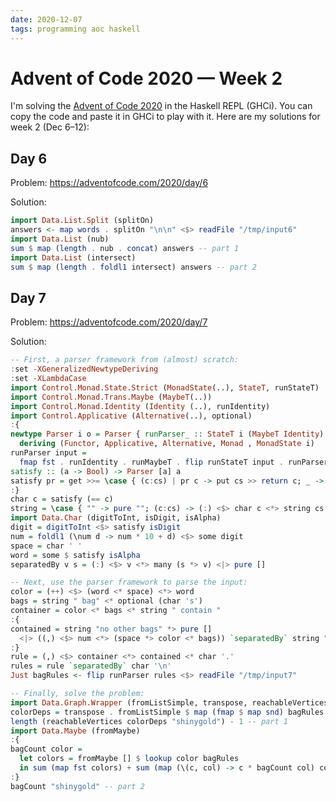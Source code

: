 ```yaml
---
date: 2020-12-07
tags: programming aoc haskell
---
```


# Advent of Code 2020 — Week 2

I'm solving the [Advent of Code 2020](https://adventofcode.com/2020/) in the Haskell REPL (GHCi). You can copy the code and paste it in GHCi to play with it. Here are my solutions for week 2 (Dec 6–12):

## Day 6

Problem: <https://adventofcode.com/2020/day/6>

Solution:

```haskell
import Data.List.Split (splitOn)
answers <- map words . splitOn "\n\n" <$> readFile "/tmp/input6"
import Data.List (nub)
sum $ map (length . nub . concat) answers -- part 1
import Data.List (intersect)
sum $ map (length . foldl1 intersect) answers -- part 2
```

## Day 7

Problem: <https://adventofcode.com/2020/day/7>

Solution:

```haskell
-- First, a parser framework from (almost) scratch:
:set -XGeneralizedNewtypeDeriving
:set -XLambdaCase
import Control.Monad.State.Strict (MonadState(..), StateT, runStateT)
import Control.Monad.Trans.Maybe (MaybeT(..))
import Control.Monad.Identity (Identity (..), runIdentity)
import Control.Applicative (Alternative(..), optional)
:{
newtype Parser i o = Parser { runParser_ :: StateT i (MaybeT Identity) o }
  deriving (Functor, Applicative, Alternative, Monad , MonadState i)
runParser input =
  fmap fst . runIdentity . runMaybeT . flip runStateT input . runParser_
satisfy :: (a -> Bool) -> Parser [a] a
satisfy pr = get >>= \case { (c:cs) | pr c -> put cs >> return c; _ -> empty }
:}
char c = satisfy (== c)
string = \case { "" -> pure ""; (c:cs) -> (:) <$> char c <*> string cs }
import Data.Char (digitToInt, isDigit, isAlpha)
digit = digitToInt <$> satisfy isDigit
num = foldl1 (\num d -> num * 10 + d) <$> some digit
space = char ' '
word = some $ satisfy isAlpha
separatedBy v s = (:) <$> v <*> many (s *> v) <|> pure []

-- Next, use the parser framework to parse the input:
color = (++) <$> (word <* space) <*> word
bags = string " bag" <* optional (char 's')
container = color <* bags <* string " contain "
:{
contained = string "no other bags" *> pure []
  <|> ((,) <$> num <*> (space *> color <* bags)) `separatedBy` string ", "
:}
rule = (,) <$> container <*> contained <* char '.'
rules = rule `separatedBy` char '\n'
Just bagRules <- flip runParser rules <$> readFile "/tmp/input7"

-- Finally, solve the problem:
import Data.Graph.Wrapper (fromListSimple, transpose, reachableVertices)
colorDeps = transpose . fromListSimple $ map (fmap $ map snd) bagRules
length (reachableVertices colorDeps "shinygold") - 1 -- part 1
import Data.Maybe (fromMaybe)
:{
bagCount color =
  let colors = fromMaybe [] $ lookup color bagRules
  in sum (map fst colors) + sum (map (\(c, col) -> c * bagCount col) colors)
:}
bagCount "shinygold" -- part 2
```
